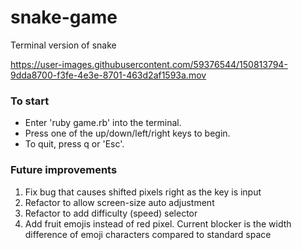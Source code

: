 # snake-game
Terminal version of snake

https://user-images.githubusercontent.com/59376544/150813794-9dda8700-f3fe-4e3e-8701-463d2af1593a.mov

<h3>To start</h3>
<ul>
  <li>Enter 'ruby game.rb' into the terminal.</li>
  <li>Press one of the up/down/left/right keys to begin. </li>
  <li>To quit, press q or 'Esc'.</li>
</ul>

<h3>Future improvements</h3>
<ol>
  <li>Fix bug that causes shifted pixels right as the key is input</li>
  <li>Refactor to allow screen-size auto adjustment</li>
  <li>Refactor to add difficulty (speed) selector</li>
  <li>Add fruit emojis instead of red pixel. Current blocker is the width difference of emoji characters compared to standard space</li>
</ol>
